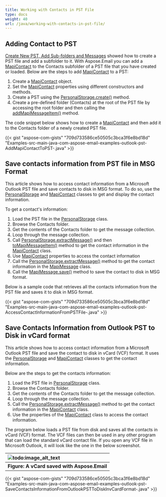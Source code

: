 ```yaml
---
title: Working with Contacts in PST File
type: docs
weight: 40
url: /java/working-with-contacts-in-pst-file/
---
```


## **Adding Contact to PST**
[Create New PST, Add Sub-folders and Messages](java/create-new-pst-add-sub-folders-and-messages/) showed how to create a PST file and add a subfolder to it. With Aspose.Email you can add a [MapiContact](https://apireference.aspose.com/email/java/com.aspose.email/MapiContact) to the Contacts subfolder of a PST file that you have created or loaded. Below are the steps to add [MapiContact](https://apireference.aspose.com/email/java/com.aspose.email/MapiContact) to a PST:

1. Create a [MapiContact](https://apireference.aspose.com/email/java/com.aspose.email/MapiContact) object.
1. Set the [MapiContact](https://apireference.aspose.com/email/java/com.aspose.email/MapiContact) properties using different constructors and methods.
1. Create a PST using the [PersonalStorage.create()](https://apireference.aspose.com/email/java/com.aspose.email/PersonalStorage#create\(java.lang.String,%20int\)) method.
1. Create a pre-defined folder (Contacts) at the root of the PST file by accessing the root folder and then calling the [addMapiMessageItem()](https://apireference.aspose.com/email/java/com.aspose.email/FolderInfo#addMapiMessageItem\(com.aspose.email.IMapiMessageItem\)) method.

The code snippet below shows how to create a [MapiContact](https://apireference.aspose.com/email/java/com.aspose.email/MapiContact) and then add it to the Contacts folder of a newly created PST file.

{{< gist "aspose-com-gists" "709d733586ce50505c3bca3f6e8bd18d" "Examples-src-main-java-com-aspose-email-examples-outlook-pst-AddMapiContactToPST-.java" >}}
## **Save contacts information from PST file in MSG Format**
This article shows how to access contact information from a Microsoft Outlook PST file and save contacts to disk in MSG format. To do so, use the [PersonalStorage](https://apireference.aspose.com/email/java/com.aspose.email/PersonalStorage) and [MapiContact](https://apireference.aspose.com/email/java/com.aspose.email/MapiContact) classes to get and display the contact information.

To get a contact's information:

1. Load the PST file in the [PersonalStorage](https://apireference.aspose.com/email/java/com.aspose.email/PersonalStorage) class.
1. Browse the Contacts folder.
1. Get the contents of the Contacts folder to get the message collection.
1. Loop through the message collection.
1. Call [PersonalStorage.extractMessage()](https://apireference.aspose.com/email/java/com.aspose.email/PersonalStorage#extractMessage\(com.aspose.email.MessageInfo\)) and then [toMapiMessageItem()](https://apireference.aspose.com/email/java/com.aspose.email/MapiMessage#toMapiMessageItem\(\)) method to get the contact information in the [MapiContact](https://apireference.aspose.com/email/java/com.aspose.email/MapiContact) class.
1. Use [MapiContact](https://apireference.aspose.com/email/java/com.aspose.email/MapiContact) properties to access the contact information
1. Call the [PersonalStorage.extractMessage()](https://apireference.aspose.com/email/java/com.aspose.email/PersonalStorage#extractMessage\(com.aspose.email.MessageInfo\)) method to get the contact information in the [MapiMessage](https://apireference.aspose.com/email/java/com.aspose.email/MapiMessage) class.
1. Call the [MapiMessage.save()](https://apireference.aspose.com/email/java/com.aspose.email/MapiMessage#save\(java.lang.String\)) method to save the contact to disk in MSG format.

Below is a sample code that retrieves all the contacts information from the PST file and saves it to disk in MSG format.

{{< gist "aspose-com-gists" "709d733586ce50505c3bca3f6e8bd18d" "Examples-src-main-java-com-aspose-email-examples-outlook-pst-AccessContactInformationFromPSTFile-.java" >}}
## **Save Contacts Information from Outlook PST to Disk in vCard format**
This article shows how to access contact information from a Microsoft Outlook PST file and save the contact to disk in vCard (VCF) format. It uses the [PersonalStorage](https://apireference.aspose.com/email/java/com.aspose.email/PersonalStorage) and [MapiContact](https://apireference.aspose.com/email/java/com.aspose.email/MapiContact) classes to get the contact information.

Below are the steps to get the contacts information:

1. Load the PST file in [PersonalStorage](https://apireference.aspose.com/email/java/com.aspose.email/PersonalStorage) class.
1. Browse the Contacts folder.
1. Get the contents of the Contacts folder to get the message collection.
1. Loop through the message collection.
1. Call the [PersonalStorage.extractMessage()](https://apireference.aspose.com/email/java/com.aspose.email/PersonalStorage#extractMessage\(com.aspose.email.MessageInfo\)) method to get the contact information in the [MapiContact](https://apireference.aspose.com/email/java/com.aspose.email/MapiContact) class.
1. Use the properties of the [MapiContact](https://apireference.aspose.com/email/java/com.aspose.email/MapiContact) class to access the contact information.

The program below loads a PST file from disk and saves all the contacts in vCard (VCF) format. The VCF files can then be used in any other program that can load the standard vCard contact file. If you open any VCF file in Microsoft Outlook, it will look like the one in the below screenshot.

|![todo:image_alt_text](https://i.imgur.com/EFt3p1Z.png)|
| :- |
|**Figure: A vCard saved with Aspose.Email**|
{{< gist "aspose-com-gists" "709d733586ce50505c3bca3f6e8bd18d" "Examples-src-main-java-com-aspose-email-examples-outlook-pst-SaveContactsInformationFromOutlookPSTToDiskInvCardFormat-.java" >}}
